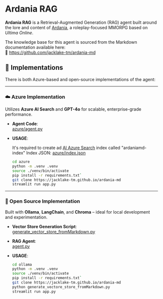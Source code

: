# Ardania RAG

**Ardania RAG** is a Retrieval-Augmented Generation (RAG) agent built around the lore and content of [Ardania](https://themiraclegdr.com/), a roleplay-focused MMORPG based on *Ultima Online*.

The knowledge base for this agent is sourced from the Markdown documentation available here:  
📁 https://github.com/jacklake-tm/ardania-md

## 🔧 Implementations

There is both Azure-based and open-source implementations of the agent:

---

### ☁️ Azure Implementation  
Utilizes **Azure AI Search** and **GPT-4o** for scalable, enterprise-grade performance.

- **Agent Code**:  
  [azure/agent.py](https://github.com/echo85/ardania-RAG/blob/main/azure/agent.py)

- **USAGE**:

  It's required to create ad [AI Azure Search](https://learn.microsoft.com/en-us/azure/search/search-get-started-portal-import-vectors?tabs=sample-data-storage%2Cmodel-aoai%2Cconnect-data-storage) index called "ardaniamd-index"
  Index JSON: [azure/index.json](https://github.com/echo85/ardania-RAG/blob/main/azure/index.json)

   ```bash
  cd azure
  python -m .venv .venv
  source ./venv/bin/activate
  pip install -r requirements.txt`
  git clone https://jacklake-tm.github.io/ardania-md
  streamlit run app.py
  ```
---

### 🧪 Open Source Implementation  
Built with **Ollama**, **LangChain**, and **Chroma** – ideal for local development and experimentation.

- **Vector Store Generation Script**:  
  [generate_vector_store_fromMarkdown.py](https://github.com/echo85/ardania-RAG/blob/main/ollama/generate_vectore_store_fromMarkdown.py)

- **RAG Agent**:  
  [agent.py](https://github.com/echo85/ardania-RAG/blob/main/ollama/agent.py)

- **USAGE**:

  ```bash
  cd ollama
  python -m .venv .venv
  source ./venv/bin/activate
  pip install -r requirements.txt`
  git clone https://jacklake-tm.github.io/ardania-md
  python generate_vectore_store_fromMarkdown.py
  streamlit run app.py
  ```
